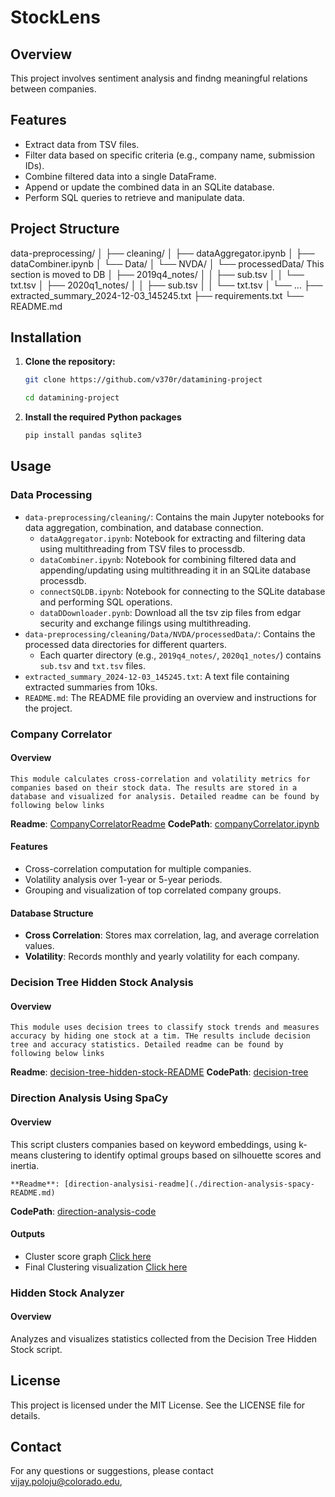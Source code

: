# StockLens

## Overview

This project involves sentiment analysis and findng meaningful relations between companies.

## Features

- Extract data from TSV files.
- Filter data based on specific criteria (e.g., company name, submission IDs).
- Combine filtered data into a single DataFrame.
- Append or update the combined data in an SQLite database.
- Perform SQL queries to retrieve and manipulate data.

## Project Structure

data-preprocessing/
│
├── cleaning/
│   ├── dataAggregator.ipynb
│   ├── dataCombiner.ipynb
│   └── Data/
│       └── NVDA/
│           └── processedData/                  This section is moved to DB
│               ├── 2019q4_notes/
│               │   ├── sub.tsv
│               │   └── txt.tsv
│               ├── 2020q1_notes/
│               │   ├── sub.tsv
│               │   └── txt.tsv
│               └── ...
├── extracted_summary_2024-12-03_145245.txt
├── requirements.txt
└── README.md

## Installation

1. **Clone the repository:**
   ```sh
   git clone https://github.com/v370r/datamining-project
   
   cd datamining-project
   ```


2. **Install the required Python packages**

    ```sh
    pip install pandas sqlite3
    ``` 




## Usage
### Data Processing
  - `data-preprocessing/cleaning/`: Contains the main Jupyter notebooks for data aggregation, combination, and database connection.
    - `dataAggregator.ipynb`: Notebook for extracting and filtering data using multithreading from TSV files to processdb.
    - `dataCombiner.ipynb`: Notebook for combining filtered data and appending/updating  using multithreading it in an SQLite database processdb.
    - `connectSQLDB.ipynb`: Notebook for connecting to the SQLite database and performing SQL operations.
    - `dataDDownloader.pynb`: Download all the tsv zip files from edgar security and exchange filings using multithreading.
  - `data-preprocessing/cleaning/Data/NVDA/processedData/`: Contains the processed data directories for different quarters.
    - Each quarter directory (e.g., `2019q4_notes/`, `2020q1_notes/`) contains `sub.tsv` and `txt.tsv` files.
  - `extracted_summary_2024-12-03_145245.txt`: A text file containing extracted summaries from 10ks.
  - `README.md`: The README file providing an overview and instructions for the project.

### Company Correlator
  #### Overview

    This module calculates cross-correlation and volatility metrics for companies based on their stock data. The results are stored in a database and visualized for analysis. Detailed readme can be found by following below links 
    
  **Readme**: [CompanyCorrelatorReadme](./CompanyCorrelatorReadme.md)
  **CodePath**: [companyCorrelator.ipynb](./companyCorrelator.ipynb)

  #### Features
  - Cross-correlation computation for multiple companies.
  - Volatility analysis over 1-year or 5-year periods.
  - Grouping and visualization of top correlated company groups.

  #### Database Structure
  - **Cross Correlation**: Stores max correlation, lag, and average correlation values.
  - **Volatility**: Records monthly and yearly volatility for each company.

### Decision Tree Hidden Stock Analysis
  #### Overview
    This module uses decision trees to classify stock trends and measures accuracy by hiding one stock at a tim. THe results include decision tree and accuracy statistics. Detailed readme can be found by following below links 

  **Readme**: [decision-tree-hidden-stock-README](./decision-tree-hidden-stock-README.md)
  **CodePath**: [decision-tree](./decision-tree-hidden-stock.py)

### Direction Analysis Using SpaCy
  #### Overview
  This script clusters companies based on keyword embeddings, using k-means clustering to identify optimal groups based on silhouette scores and inertia.

    **Readme**: [direction-analysisi-readme](./direction-analysis-spacy-README.md)
  **CodePath**: [direction-analysis-code](./direction-analysis-spacy.py)

  #### Outputs
  - Cluster score graph [Click here](../Graph%20Pictures/output-cluster-scores-spacy.png)
  - Final Clustering visualization [Click here](../Graph%20Pictures/output-6-clustering-spacy.png)

### Hidden Stock Analyzer
  #### Overview
  Analyzes and visualizes statistics collected from the Decision Tree Hidden Stock script.

## License
This project is licensed under the MIT License. See the LICENSE file for details.

## Contact
For any questions or suggestions, please contact vijay.poloju@colorado.edu,
